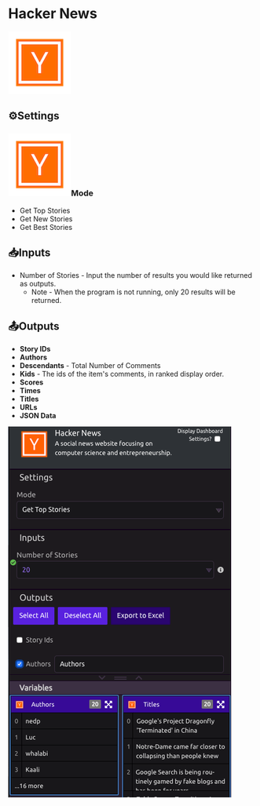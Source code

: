 # Hacker News

![A social news website focusing on computer science and entrepreneurship.](../../.gitbook/assets/hacker_news.png)

## ⚙Settings

### ![](../../.gitbook/assets/hacker_news.png)Mode

* Get Top Stories
* Get New Stories
* Get Best Stories

## 📥Inputs

* Number of Stories - Input the number of results you would like returned as outputs. 
  * Note - When the program is not running, only 20 results will be returned. 

## 📤Outputs

* **Story IDs**
* **Authors**
* **Descendants** - Total Number of Comments
* **Kids** - The ids of the item's comments, in ranked display order.
* **Scores**
* **Times**
* **Titles**
* **URLs**
* **JSON Data**

![Hacker News Module Preview](../../.gitbook/assets/screenshot-2019-07-17-10.32.50.png)

